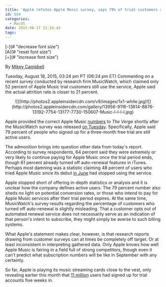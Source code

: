 ```yaml
---
title: 'Apple refutes Apple Music survey, says 79% of trial customers still using service'
id: 564
categories:
  - MacOS
date: 2015-08-17 22:24:43
tags:
---
```


<div itemscope="" itemtype="http://schema.org/Article" readability="29">
<div>
<div>[–](# "decrease font size")</div>
<div>[A](# "reset font size")</div>
<div>[+](# "increase font size")</div></div>
<div></div>

 By [Mikey Campbell](mailto:mikeycampbell@gmail.com)

<span itemprop="datePublished" content="2015-08-18T18:24:43-04:00">Tuesday, August 18, 2015, 03:24 pm PT (06:24 pm ET)</span>
<span itemprop="articleBody" readability="16"><span>Commenting on a recent survey conducted by research firm MusicWatch, which claimed only 52 percent of Apple Music trial customers still use the service, Apple said the actual attrition rate is closer to 21 percent.

</span>

<div align="center">
<div>![](http://photos2.appleinsidercdn.com/v9/images/1x1-white.jpg)<noscript>![](http://photos2.appleinsidercdn.com/gallery/13956-9116-13814-8876-13192-7754-13177-7730-150607-Music-l-l-l-l.jpg)</noscript></div>

<span></span></div>

Apple provided the correct Apple Music [numbers](http://www.theverge.com/2015/8/18/9172309/people-are-giving-up-on-apple-music-survey) to _The Verge_ shortly after the MusicWatch survey was released [on Tuesday](http://appleinsider.com/articles/15/08/18/survey-majority-of-current-apple-music-trial-users-likely-to-pay-for-subscription). Specifically, Apple said 79 percent of people who signed up for a three-month free trial are still active users. 

The admonition brings into question other data from today's report. According to survey respondents, 64 percent said they were extremely or very likely to continue paying for Apple Music once the trial period ends, though 61 percent already turned off auto-renewal features in iTunes. Perhaps most damning was a statistic claiming 48 percent of users who tried Apple Music since its debut [in June](http://appleinsider.com/articles/15/06/30/apple-music-service-and-redesigned-app-launch-with-release-of-ios-84) had stopped using the service.

Apple stopped short of offering in-depth statistics or analysis and it is unclear how the company defines active users. The 79 percent number also sheds no light on potential conversion rates, or those who intend to pay for Apple Music services after their trial period expires. At the same time, MusicWatch's survey results regarding the percentage of customers who turned off auto-renewal is slightly misleading. That a customer opts out of automated renewal service does not necessarily serve as an indication of that person's intent to subscribe, they might simply be averse to such billing systems.

What Apple's statement makes clear, however, is that research reports drawing from customer surveys can at times be completely off target. Or at least inconsistent in interpreting gathered data. Only Apple knows how well Apple Music is fairing in a field full of strong competitors, though even it can't predict what subscription numbers will be like in September with any certainty. 

So far, Apple is playing its music streaming cards close to the vest, only revealing earlier this month that [11 million](http://appleinsider.com/articles/15/08/06/apple-music-reaches-11m-trial-members-after-five-weeks-eddy-cue-says) users had signed up for trial accounts five weeks in. 
</span></div>